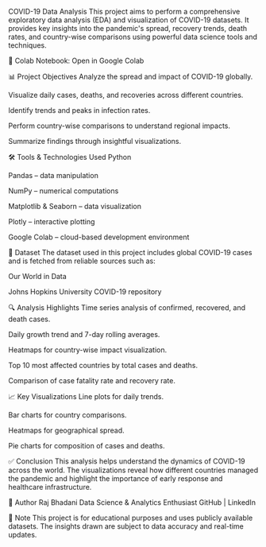 COVID-19 Data Analysis
This project aims to perform a comprehensive exploratory data analysis (EDA) and visualization of COVID-19 datasets. It provides key insights into the pandemic's spread, recovery trends, death rates, and country-wise comparisons using powerful data science tools and techniques.

📌 Colab Notebook: Open in Google Colab

📊 Project Objectives
Analyze the spread and impact of COVID-19 globally.

Visualize daily cases, deaths, and recoveries across different countries.

Identify trends and peaks in infection rates.

Perform country-wise comparisons to understand regional impacts.

Summarize findings through insightful visualizations.

🛠️ Tools & Technologies Used
Python

Pandas – data manipulation

NumPy – numerical computations

Matplotlib & Seaborn – data visualization

Plotly – interactive plotting

Google Colab – cloud-based development environment

📁 Dataset
The dataset used in this project includes global COVID-19 cases and is fetched from reliable sources such as:

Our World in Data

Johns Hopkins University COVID-19 repository

🔍 Analysis Highlights
Time series analysis of confirmed, recovered, and death cases.

Daily growth trend and 7-day rolling averages.

Heatmaps for country-wise impact visualization.

Top 10 most affected countries by total cases and deaths.

Comparison of case fatality rate and recovery rate.

📈 Key Visualizations
Line plots for daily trends.

Bar charts for country comparisons.

Heatmaps for geographical spread.

Pie charts for composition of cases and deaths.

✅ Conclusion
This analysis helps understand the dynamics of COVID-19 across the world. The visualizations reveal how different countries managed the pandemic and highlight the importance of early response and healthcare infrastructure.

👤 Author
Raj Bhadani
Data Science & Analytics Enthusiast
GitHub | LinkedIn

📌 Note
This project is for educational purposes and uses publicly available datasets. The insights drawn are subject to data accuracy and real-time updates.


